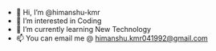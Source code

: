 - 👋 Hi, I’m @himanshu-kmr
- 👀 I’m interested in Coding
- 🌱 I’m currently learning New Technology
- 📫 You can email me @ himanshu.kmr041992@gmail.com

<!---
himanshu-kmr/himanshu-kmr is a ✨ special ✨ repository because its `README.md` (this file) appears on your GitHub profile.
You can click the Preview link to take a look at your changes.
--->
